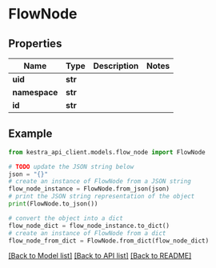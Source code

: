 # FlowNode


## Properties

Name | Type | Description | Notes
------------ | ------------- | ------------- | -------------
**uid** | **str** |  | 
**namespace** | **str** |  | 
**id** | **str** |  | 

## Example

```python
from kestra_api_client.models.flow_node import FlowNode

# TODO update the JSON string below
json = "{}"
# create an instance of FlowNode from a JSON string
flow_node_instance = FlowNode.from_json(json)
# print the JSON string representation of the object
print(FlowNode.to_json())

# convert the object into a dict
flow_node_dict = flow_node_instance.to_dict()
# create an instance of FlowNode from a dict
flow_node_from_dict = FlowNode.from_dict(flow_node_dict)
```
[[Back to Model list]](../README.md#documentation-for-models) [[Back to API list]](../README.md#documentation-for-api-endpoints) [[Back to README]](../README.md)


